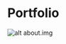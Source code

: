 # Portfolio

![alt about.img](https://drive.google.com/file/d/1durhiQqCxbahxAyUXES-zeQmj33igsco/view?usp=drive_link)
